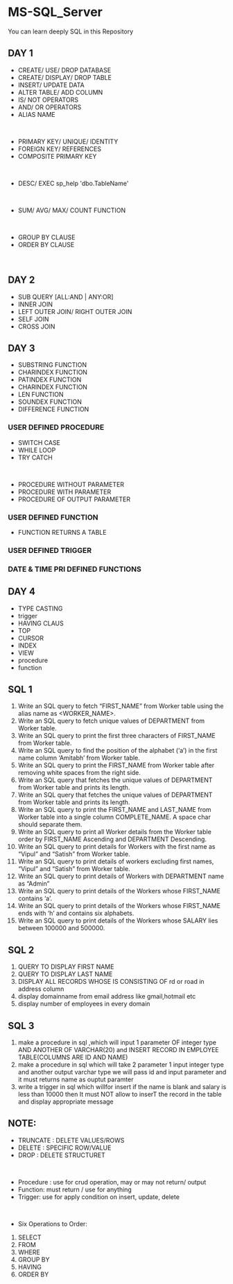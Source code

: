# MS-SQL_Server
You can learn deeply SQL in this Repository 

## DAY 1
- CREATE/ USE/ DROP DATABASE
- CREATE/ DISPLAY/ DROP TABLE
- INSERT/ UPDATE DATA
- ALTER TABLE/ ADD COLUMN 
- IS/ NOT OPERATORS
- AND/ OR OPERATORS
- ALIAS NAME
</BR>

- PRIMARY KEY/ UNIQUE/ IDENTITY 
- FOREIGN KEY/ REFERENCES
- COMPOSITE PRIMARY KEY
</BR>

- DESC/ EXEC sp_help 'dbo.TableName'
</BR>

- SUM/ AVG/ MAX/ COUNT FUNCTION 
</BR>

- GROUP BY CLAUSE
- ORDER BY CLAUSE
</BR>

## DAY 2
- SUB QUERY [ALL:AND | ANY:OR]
- INNER JOIN
- LEFT OUTER JOIN/ RIGHT OUTER JOIN
- SELF JOIN
- CROSS JOIN

## DAY 3
- SUBSTRING FUNCTION
- CHARINDEX FUNCTION
- PATINDEX FUNCTION
- CHARINDEX FUNCTION
- LEN FUNCTION
- SOUNDEX FUNCTION
- DIFFERENCE FUNCTION
### USER DEFINED PROCEDURE
- SWITCH CASE
- WHILE LOOP
- TRY CATCH
</BR>

- PROCEDURE WITHOUT PARAMETER
- PROCEDURE WITH PARAMETER
- PROCEDURE OF OUTPUT PARAMETER

### USER DEFINED FUNCTION
- FUNCTION RETURNS A TABLE

### USER DEFINED TRIGGER

### DATE & TIME PRI DEFINED FUNCTIONS

## DAY 4
- TYPE CASTING
- trigger
- HAVING CLAUS 
- TOP
- CURSOR
- INDEX
- VIEW
- procedure
- function

## SQL 1 
1. Write an SQL query to fetch “FIRST_NAME” from Worker table using the alias name as <WORKER_NAME>.
2. Write an SQL query to fetch unique values of DEPARTMENT from Worker table.
3. Write an SQL query to print the first three characters of  FIRST_NAME from Worker table.
4. Write an SQL query to find the position of the alphabet (‘a’) in the first name column ‘Amitabh’ from Worker table.
5. Write an SQL query to print the FIRST_NAME from Worker table after removing white spaces from the right side.
6. Write an SQL query that fetches the unique values of DEPARTMENT from Worker table and prints its length.
7. Write an SQL query that fetches the unique values of DEPARTMENT from Worker table and prints its length.
8. Write an SQL query to print the FIRST_NAME and LAST_NAME from Worker table into a single column COMPLETE_NAME. 
A space char should separate them.
9. Write an SQL query to print all Worker details from the Worker table order by FIRST_NAME Ascending and DEPARTMENT Descending.
10. Write an SQL query to print details for Workers with the first name as “Vipul” and “Satish” from Worker table.
11. Write an SQL query to print details of workers excluding first names, “Vipul” and “Satish” from Worker table.
12. Write an SQL query to print details of Workers with DEPARTMENT name as “Admin”
13. Write an SQL query to print details of the Workers whose FIRST_NAME contains ‘a’.
14. Write an SQL query to print details of the Workers whose FIRST_NAME ends with ‘h’ and contains six alphabets.
15. Write an SQL query to print details of the Workers whose SALARY lies between 100000 and 500000.

## SQL 2
1. QUERY TO DISPLAY FIRST NAME
2. QUERY TO DISPLAY LAST NAME 
3. DISPLAY ALL RECORDS WHOSE IS CONSISTING OF rd or road in address column
4. display domainname from email address like gmail,hotmail etc
5. display number of employees in every domain


## SQL 3
1. make a procedure in sql ,which will input 1 parameter OF integer type AND ANOTHER OF VARCHAR(20) and INSERT RECORD IN EMPLOYEE TABLE(COLUMNS ARE ID AND NAME) 
2. make a procedure in sql which will take 2 parameter 1 input integer type  and another output  varchar type we will pass id and input parameter and it must returns name as ouptut paramter 
3. write a trigger in sql which willfor insert if the name is blank and salary is less than 10000 then It must NOT allow to inserT the record in the table and display appropriate message 




## NOTE:
- TRUNCATE : DELETE VALUES/ROWS
- DELETE : SPECIFIC ROW/VALUE
- DROP :  DELETE STRUCTURET
</BR>

-	Procedure : use for crud operation, may or may not return/ output
-	Function: must return / use for anything
-	Trigger: use for apply condition on insert, update, delete
</BR>

- Six Operations to Order: 
1. SELECT
2. FROM
3. WHERE
4. GROUP BY
5. HAVING
6. ORDER BY



